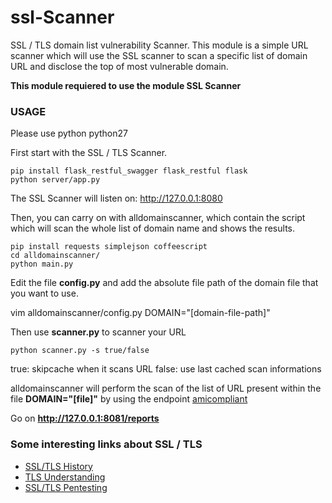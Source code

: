 # ssl-Scanner
SSL / TLS domain list vulnerability Scanner.
This module is a simple URL scanner which will use the SSL scanner to scan a specific list of domain URL and disclose the top of most vulnerable domain.

**This module requiered to use the module SSL Scanner**


### USAGE

Please use python python27

First start with the SSL / TLS Scanner.

```
pip install flask_restful_swagger flask_restful flask
python server/app.py
```

The SSL Scanner will listen on: http://127.0.0.1:8080

Then, you can carry on with alldomainscanner, which contain the script which will scan the whole list of domain name and shows the results.

```
pip install requests simplejson coffeescript
cd alldomainscanner/
python main.py
```


Edit the file **config.py** and add the absolute file path of the domain file that you want to use.

vim alldomainscanner/config.py
DOMAIN="[domain-file-path]"

Then use **scanner.py** to scanner your URL 
 
```
python scanner.py -s true/false
```

true: skipcache when it scans URL
false: use last cached scan informations

alldomainscanner will perform the scan of the list of URL present within the file **DOMAIN="[file]"** by using the endpoint [amicompliant](http://127.0.0.1:8080/api/ssl/v1.0/amicompliant) 

Go on **http://127.0.0.1:8081/reports**

### Some interesting links about SSL / TLS

* [SSL/TLS History](https://www.feistyduck.com/ssl-tls-and-pki-history/)
* [TLS Understanding](https://en.wikipedia.org/wiki/Transport_Layer_Security)
* [SSL/TLS Pentesting](http://www.exploresecurity.com/wp-content/uploads/custom/SSL_manual_cheatsheet.html)

